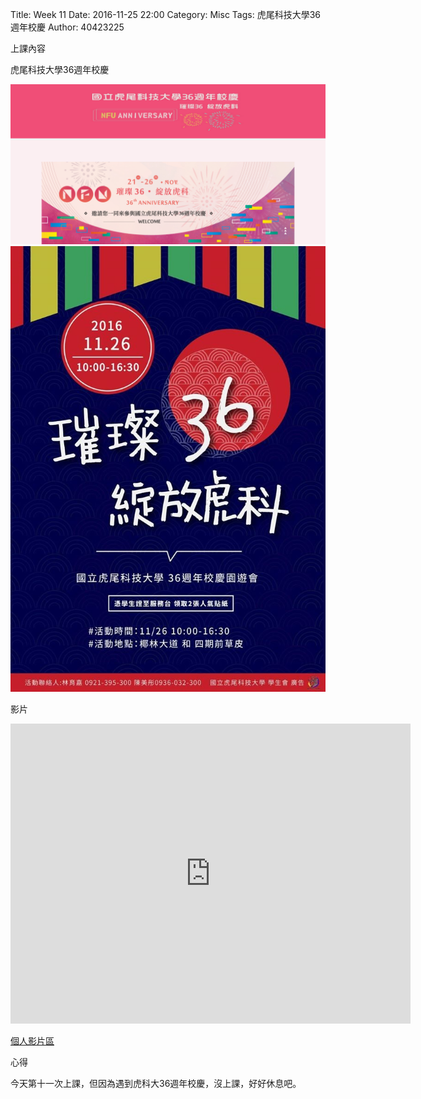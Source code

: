 Title: Week 11
Date: 2016-11-25 22:00
Category: Misc
Tags: 虎尾科技大學36週年校慶
Author: 40423225

上課內容

<!-- PELICAN_END_SUMMARY -->


<p>虎尾科技大學36週年校慶<p>

<img src="../data/image/W11-1.png" width="800" />



<img src="../data/image/W11-2.jpg" width="800" length="600" />



<p>影片</p>
<iframe src="https://player.vimeo.com/video/198370835" width="640" height="480" frameborder="0" webkitallowfullscreen mozallowfullscreen allowfullscreen></iframe>


<p><a href="https://vimeo.com/user60053503">個人影片區</a></p>



<p>心得<p>

今天第十一次上課，但因為遇到虎科大36週年校慶，沒上課，好好休息吧。



